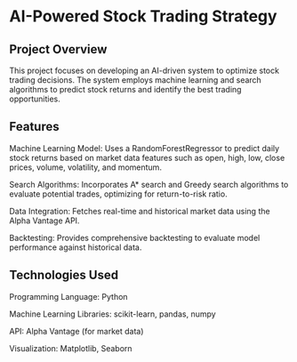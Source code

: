 # AI-Powered Stock Trading Strategy

## Project Overview
This project focuses on developing an AI-driven system to optimize stock trading decisions. The system employs machine learning and search algorithms to predict stock returns and identify the best trading opportunities.

## Features
Machine Learning Model: Uses a RandomForestRegressor to predict daily stock returns based on market data features such as open, high, low, close prices, volume, volatility, and momentum.

Search Algorithms: Incorporates A* search and Greedy search algorithms to evaluate potential trades, optimizing for return-to-risk ratio.

Data Integration: Fetches real-time and historical market data using the Alpha Vantage API.

Backtesting: Provides comprehensive backtesting to evaluate model performance against historical data.

## Technologies Used

Programming Language: Python

Machine Learning Libraries: scikit-learn, pandas, numpy

API: Alpha Vantage (for market data)

Visualization: Matplotlib, Seaborn
